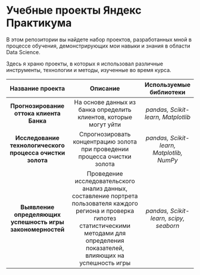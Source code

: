 # Учебные проекты Яндекс Практикума
В этом репозитории вы найдете набор проектов, разработанных мной в процессе обучения, демонстрирующих мои навыки и знания в области Data Science.

Здесь я храню проекты, в которых я использовал различные инструменты, технологии и методы, изученные во время курса.

| Название проекта | Описание | Используемые библиотеки |
| :--------------------: | :---------------------: |:---------------------------:|
| **Прогнозирование оттока клиента Банка** | На основе данных из банка определить клиентов, которые могут уйти | *pandas, Scikit-learn, Matplotlib* |
| **Исследование технологического процесса очистки золота** | Спрогнозировать концентрацию золота при проведении процесса очистки золота |*pandas, Scikit-learn, Matplotlib, NumPy* |
| **Выявление определяющих успешность игры закономерностей** | Проведение исследовательского анализ данных, составление портрета пользователя каждого региона и проверка гипотез статистическими методами для определения показателей, влияющих на успешность игры | *pandas, Scikit-learn, scipy, seaborn* |
